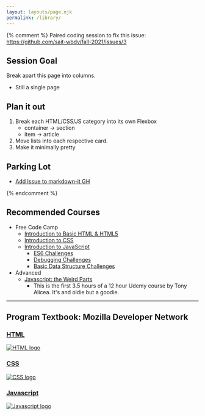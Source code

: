 ```yaml
---
layout: layouts/page.njk
permalink: /library/
---
```


{% comment %}
Paired coding session to fix this issue:
https://github.com/sait-wbdv/fall-2021/issues/3

## Session Goal

Break apart this page into columns.

- Still a single page

## Plan it out

1. Break each HTML/CSS/JS category into its own Flexbox
   - container -> section
   - item -> article
2. Move lists into each respective card.
3. Make it minimally pretty

## Parking Lot

- [Add Issue to markdown-it GH](https://github.com/markdown-it/markdown-it/issues)

{% endcomment %}

## Recommended Courses

- Free Code Camp
  - [Introduction to Basic HTML & HTML5](https://www.freecodecamp.org/learn/responsive-web-design/basic-html-and-html5/)
  - [Introduction to CSS](https://www.freecodecamp.org/learn/responsive-web-design/basic-css/)
  - [Introduction to JavaScript](https://www.freecodecamp.org/learn/javascript-algorithms-and-data-structures/basic-javascript/)
    - [ES6 Challenges](https://www.freecodecamp.org/learn/javascript-algorithms-and-data-structures/es6/)
    - [Debugging Challenges](https://www.freecodecamp.org/learn/javascript-algorithms-and-data-structures/debugging/)
    - [Basic Data Structure Challenges](https://www.freecodecamp.org/learn/javascript-algorithms-and-data-structures/basic-data-structures/)
- Advanced
  - [Javascript: the Weird Parts](https://www.youtube.com/watch?v=Bv_5Zv5c-Ts)
    - This is the first 3.5 hours of a 12 hour Udemy course by Tony Alicea. It's and oldie but a goodie.

---

## Program Textbook: Mozilla Developer Network

<section class="container">

  <a href="{{ '/library/html/' | url }}">
    <article>
      <h3>HTML</h3>
      <img src="{{ '/assets/images/html5.svg' | url }}" alt="HTML logo">
    </article>
  </a>
  <a href="{{ '/library/css/' | url }}">
    <article>
      <h3>CSS</h3>
      <img src="{{ '/assets/images/css3-alt.svg' | url }}" alt="CSS logo">
    </article>
  </a>

  <a href="{{ '/library/javascript/' | url }}">
    <article>
      <h3>Javascript</h3>
      <img src="{{ '/assets/images/js.svg' | url }}" alt="Javascript logo">
    </article>
  </a>

</section>
